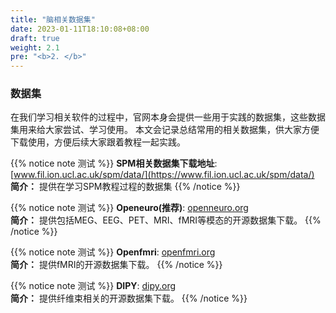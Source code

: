 ```yaml
---
title: "脑相关数据集"
date: 2023-01-11T18:10:08+08:00
draft: true
weight: 2.1
pre: "<b>2. </b>"
---
```


### 数据集

在我们学习相关软件的过程中，官网本身会提供一些用于实践的数据集，这些数据集用来给大家尝试、学习使用。
本文会记录总结常用的相关数据集，供大家方便下载使用，方便后续大家跟着教程一起实践。

{{% notice note 测试 %}}
**SPM相关数据集下载地址**: [www.fil.ion.ucl.ac.uk/spm/data/](https://www.fil.ion.ucl.ac.uk/spm/data/)  
**简介：**  提供在学习SPM教程过程的数据集
{{% /notice %}}



{{% notice note 测试 %}}
**Openeuro(推荐)**: [openneuro.org](https://openneuro.org/)  
**简介：** 提供包括MEG、EEG、PET、MRI、fMRI等模态的开源数据集下载。
{{% /notice %}}


{{% notice note 测试 %}}
**Openfmri**: [openfmri.org](https://openfmri.org/)  
**简介：** 提供fMRI的开源数据集下载。
{{% /notice %}}


{{% notice note 测试 %}}
**DIPY**: [dipy.org](https://dipy.org/documentation/1.5.0/data/#data)  
**简介：** 提供纤维束相关的开源数据集下载。
{{% /notice %}}







